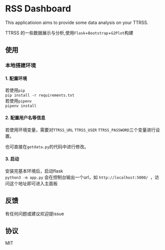 # RSS Dashboard

This applicatioion aims to provide some data analysis on your TTRSS.

TTRSS 的一些数据展示与分析,使用`Flask`+`Bootstrap`+`G2Plot`构建

## 使用

### 本地搭建环境

#### 1. 配置环境

若使用`pip`  
`pip install -r requirements.txt`  
若使用`pipenv`  
`pipenv install`

#### 2. 配置用户名等信息

若使用环境变量，需要对`TTRSS_URL`  `TTRSS_USER`  `TTRSS_PASSWORD`三个变量进行设置。

也可直接在`getdata.py`的代码中进行修改。

#### 3. 启动

安装完基本环境后，启动flask  
`python3 -m app.py`
会在控制台输出一个url，如 `http://localhost:5000/ `，访问这个地址即可进入主面板

## 反馈

有任何问题或建议欢迎提issue

## 协议

MIT
